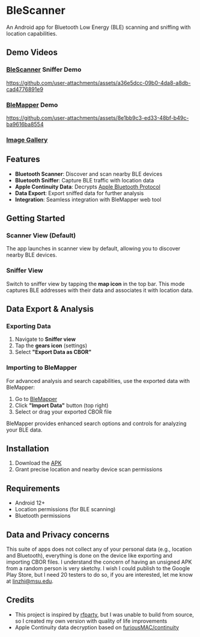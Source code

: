 # BleScanner
An Android app for Bluetooth Low Energy (BLE) scanning and sniffing with location capabilities.

## Demo Videos
### [BleScanner](https://github.com/Linterz/BleScanner/releases) Sniffer Demo
https://github.com/user-attachments/assets/a36e5dcc-09b0-4da8-a8db-cad4776891e9



### [BleMapper](https://blemapper.pages.dev) Demo
https://github.com/user-attachments/assets/8e1bb9c3-ed33-48bf-b49c-ba9616ba8554

### [Image Gallery](https://imgur.com/a/GM5GVaD)

## Features
- **Bluetooth Scanner**: Discover and scan nearby BLE devices
- **Bluetooth Sniffer**: Capture BLE traffic with location data
- **Apple Continuity Data**: Decrypts [Apple Bluetooth Protocol](https://github.com/furiousMAC/continuity) 
- **Data Export**: Export sniffed data for further analysis
- **Integration**: Seamless integration with BleMapper web tool

## Getting Started
### Scanner View (Default)
The app launches in scanner view by default, allowing you to discover nearby BLE devices.

### Sniffer View
Switch to sniffer view by tapping the **map icon** in the top bar. This mode captures BLE addresses with their data and associates it with location data.

## Data Export & Analysis
### Exporting Data
1. Navigate to **Sniffer view**
2. Tap the **gears icon** (settings)
3. Select **"Export Data as CBOR"**

### Importing to BleMapper
For advanced analysis and search capabilities, use the exported data with BleMapper:
1. Go to [BleMapper](https://blemapper.pages.dev)
2. Click **"Import Data"** button (top right)
3. Select or drag your exported CBOR file

BleMapper provides enhanced search options and controls for analyzing your BLE data.

## Installation
1. Download the [APK](https://github.com/Linterz/BleScanner/releases)
2. Grant precise location and nearby device scan permissions

## Requirements
- Android 12+
- Location permissions (for BLE scanning)
- Bluetooth permissions

## Data and Privacy concerns
This suite of apps does not collect any of your personal data (e.g., location and Bluetooth), everything is done on the device like exporting and importing CBOR files. I understand the concern of having an unsigned APK from a random person is very sketchy. I wish I could publish to the Google Play Store, but I need 20 testers to do so, if you are interested, let me know at linzhi@msu.edu.

## Credits
* This project is inspired by [rfparty](https://rfparty.xyz/), but I was unable to build from source, so I created my own version with quality of life improvements
* Apple Continuity data decryption based on [furiousMAC/continuity](https://github.com/furiousMAC/continuity)
